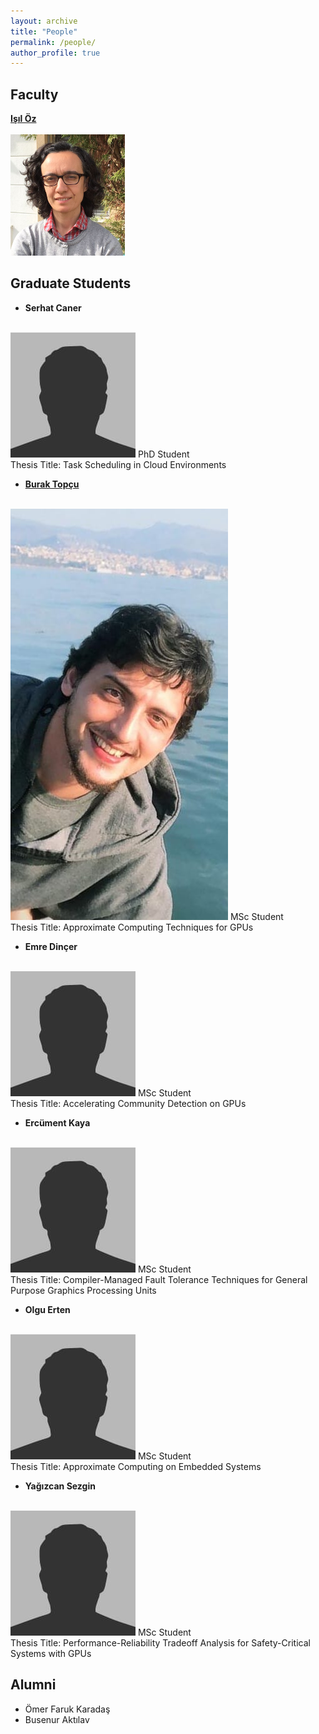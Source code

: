 ```yaml
---
layout: archive
title: "People"
permalink: /people/
author_profile: true
---
```


Faculty
---

**[Işıl Öz](https://www.linkedin.com/in/isiloz/)**<br/><br/>
<img src='/images/isil_oz.png'>

Graduate Students
---

- **Serhat Caner**<br/><br/>
<img src='/images/bio-photo.jpg'>
 PhD Student<br/>
 Thesis Title: Task Scheduling in Cloud Environments
 
- **[Burak Topçu](https://tr.linkedin.com/in/burak-topcu)**<br/><br/>
<img src='/images/BurakTopcu.jpeg'>
 MSc Student<br/>
 Thesis Title: Approximate Computing Techniques for GPUs

- **Emre Dinçer**<br/><br/>
<img src='/images/bio-photo.jpg'>
 MSc Student<br/>
 Thesis Title: Accelerating Community Detection on GPUs

- **Ercüment Kaya**<br/><br/>
<img src='/images/bio-photo.jpg'>
 MSc Student<br/>
 Thesis Title: Compiler-Managed Fault Tolerance Techniques for General Purpose Graphics Processing Units
 
- **Olgu Erten**<br/><br/>
<img src='/images/bio-photo.jpg'>
 MSc Student<br/>
 Thesis Title: Approximate Computing on Embedded Systems
 
- **Yağızcan Sezgin**<br/><br/>
<img src='/images/bio-photo.jpg'>
 MSc Student<br/>
 Thesis Title: Performance-Reliability Tradeoff Analysis for Safety-Critical Systems with GPUs
 
Alumni
---

- Ömer Faruk Karadaş
- Busenur Aktılav
